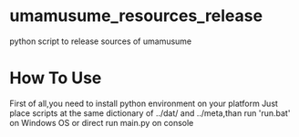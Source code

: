 # umamusume_resources_release
python script to release sources of umamusume
# How To Use
First of all,you need to install python environment on your platform
Just place scripts at the same dictionary of ../dat/ and ../meta,than run 'run.bat' on Windows OS or direct run main.py on console

